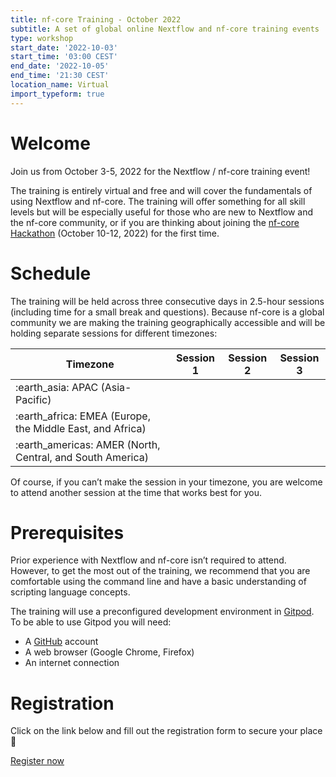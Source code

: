 ```yaml
---
title: nf-core Training - October 2022
subtitle: A set of global online Nextflow and nf-core training events
type: workshop
start_date: '2022-10-03'
start_time: '03:00 CEST'
end_date: '2022-10-05'
end_time: '21:30 CEST'
location_name: Virtual
import_typeform: true
---
```


# Welcome

Join us from October 3-5, 2022 for the Nextflow / nf-core training event!

The training is entirely virtual and free and will cover the fundamentals of using Nextflow and nf-core. The training will offer something for all skill levels but will be especially useful for those who are new to Nextflow and the nf-core community, or if you are thinking about joining the [nf-core Hackathon](https://nf-co.re/events/2022/hackathon-october-2022) (October 10-12, 2022) for the first time.

# Schedule

The training will be held across three consecutive days in 2.5-hour sessions (including time for a small break and questions). Because nf-core is a global community we are making the training geographically accessible and will be holding separate sessions for different timezones:

<div class="table">
    <table class="table">
        <thead>
            <tr>
                <th>Timezone</th>
                <th>Session 1</th>
                <th>Session 2</th>
                <th>Session 3</th>
            </tr>
        </thead>
        <tbody>
            <tr>
                <td>:earth_asia: APAC (Asia-Pacific)</td>
                <td data-timestamp="1664758800" data-timeformat="DD-MMM HH:mm z"></td>
                <td data-timestamp="1664845200" data-timeformat="DD-MMM HH:mm z"></td>
                <td data-timestamp="1664931600" data-timeformat="DD-MMM HH:mm z"></td>
            </tr>
            <tr>
                <td>:earth_africa: EMEA (Europe, the Middle East, and Africa)</td>
                <td data-timestamp="1664798400" data-timeformat="DD-MMM HH:mm z"></td>
                <td data-timestamp="1664884800" data-timeformat="DD-MMM HH:mm z"></td>
                <td data-timestamp="1664971200" data-timeformat="DD-MMM HH:mm z"></td>
            </tr>
            <tr>
                <td>:earth_americas: AMER (North, Central, and South America)</td>
                <td data-timestamp="1664816400" data-timeformat="DD-MMM HH:mm z"></td>
                <td data-timestamp="1664902800" data-timeformat="DD-MMM HH:mm z"></td>
                <td data-timestamp="1664989200" data-timeformat="DD-MMM HH:mm z"></td>
            </tr>
        </tbody>
    </table>
</div>

Of course, if you can’t make the session in your timezone, you are welcome to attend another session at the time that works best for you.

# Prerequisites

Prior experience with Nextflow and nf-core isn’t required to attend. However, to get the most out of the training, we recommend that you are comfortable using the command line and have a basic understanding of scripting language concepts.

The training will use a preconfigured development environment in [Gitpod](https://www.gitpod.io/). To be able to use Gitpod you will need:

- A [GitHub](https://github.com/) account
- A web browser (Google Chrome, Firefox)
- An internet connection

# Registration

Click on the link below and fill out the registration form to secure your place :tada:

<a class="btn btn-success btn-lg" href="https://seqera.typeform.com/oct-22-training"><i aria-hidden="true"></i>Register now</a>
